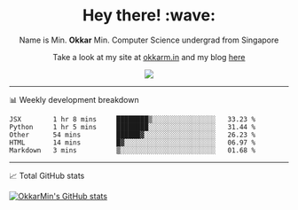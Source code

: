 <h1 align="center"> Hey there! :wave:</h1>

<p align="center">Name is Min. <strong>Okkar</strong> Min. Computer Science undergrad from Singapore</p>

<p align="center">Take a look at my site at <a href="https://okkarm.in" target="_blank">okkarm.in</a> and my blog <a href="https://okkarm.in/blog" target="_blank">here</a></p>

<p align="center">
  <a href="https://okkarm.in/linkedin" target='_blank'>
    <img src="https://img.shields.io/badge/linkedin-%230077B5.svg?&style=for-the-badge&logo=linkedin&logoColor=white" />
  </a>
 </p>

---

📊 Weekly development breakdown

<!--START_SECTION:waka-->
```text
JSX        1 hr 8 mins     ████████▒░░░░░░░░░░░░░░░░   33.23 % 
Python     1 hr 5 mins     ████████░░░░░░░░░░░░░░░░░   31.44 % 
Other      54 mins         ██████▓░░░░░░░░░░░░░░░░░░   26.23 % 
HTML       14 mins         █▓░░░░░░░░░░░░░░░░░░░░░░░   06.97 % 
Markdown   3 mins          ▒░░░░░░░░░░░░░░░░░░░░░░░░   01.68 % 
```
<!--END_SECTION:waka-->

---

📈 Total GitHub stats

<p>
  <a href="https://github.com/OkkarMin"><img src="https://github-readme-stats.vercel.app/api?username=OkkarMin&hide_border=true&show_icons=true&theme=graywhite" alt="OkkarMin's GitHub stats"></a>
</p>
